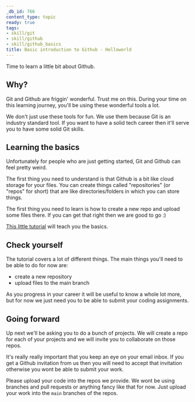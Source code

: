 ```yaml
---
_db_id: 766
content_type: topic
ready: true
tags:
- skill/git
- skill/github
- skill/github_basics
title: Basic introduction to Github - Helloworld
---
```


Time to learn a little bit about Github.

## Why?

Git and Github are friggin' wonderful. Trust me on this. During your time on this learning journey, you'll be using these wonderful tools a lot.

We don't just use these tools for fun. We use them because Git is an industry standard tool. If you want to have a solid tech career then it'll serve you to have some solid Git skills.

## Learning the basics

Unfortunately for people who are just getting started, Git and Github can feel pretty weird.

The first thing you need to understand is that Github is a bit like cloud storage for your files. You can create things called "repositories" (or "repos" for short) that are like directories/folders in which you can store things.

The first thing you need to learn is how to create a new repo and upload some files there. If you can get that right then we are good to go :)

[This little tutorial](https://docs.github.com/en/get-started/quickstart/hello-world) will teach you the basics.

## Check yourself

The tutorial covers a lot of different things. The main things you'll need to be able to do for now are:

- create a new repository
- upload files to the main branch

As you progress in your career it will be useful to know a whole lot more, but for now we just need you to be able to submit your coding assignments.

## Going forward

Up next we'll be asking you to do a bunch of projects. We will create a repo for each of your projects and we will invite you to collaborate on those repos.

It's really really important that you keep an eye on your email inbox. If you get a Github invitation from us then you will need to accept that invitation otherwise you wont be able to submit your work.

Please upload your code into the repos we provide. We wont be using branches and pull requests or anything fancy like that for now. Just upload your work into the `main` branches of the repos.